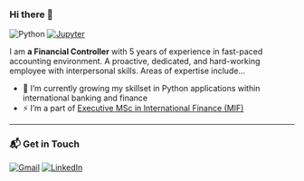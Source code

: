 ### Hi there 👋

![Python](https://img.shields.io/badge/-Python-000?&logo=python)
[![Jupyter](https://img.shields.io/badge/-Jupyter-000?&logo=Jupyter&logoColor=ddc508)](https://github.com/adamalston?tab=repositories&q=&type=&language=Jupyter)

I am **a Financial Controller** with 5 years of experience in fast-paced accounting environment. A proactive, dedicated, and hard-working employee with  interpersonal skills. Areas of expertise include...

- 🔭 I’m currently growing my skillset in Python applications within international banking and finance
- ⚡ I’m a part of [Executive MSc in International Finance (MIF)](https://abs.uva.nl/content/executive-master/master-in-international-finance-mif/master-in-international-finance.html?cb&cb)
---

### 📬 Get in Touch

[![Gmail](https://img.shields.io/badge/-Gmail-000?&logo=Gmail)](mailto:s-dekker@outlook.com)
[![LinkedIn](https://img.shields.io/badge/-LinkedIn-000?&logo=LinkedIn)](https://www.linkedin.com/in/sebastiaan-dekker/)

<!--
**Sebastiaan-Dekker/Sebastiaan-Dekker** is a ✨ _special_ ✨ repository because its `README.md` (this file) appears on your GitHub profile.

Here are some ideas to get you started:

- 🔭 I’m currently working on ...
- 🌱 I’m currently learning ...
- 👯 I’m looking to collaborate on ...
- 🤔 I’m looking for help with ...
- 💬 Ask me about ...
- 📫 How to reach me: ...
- 😄 Pronouns: ...
- ⚡ Fun fact: ...
-->
